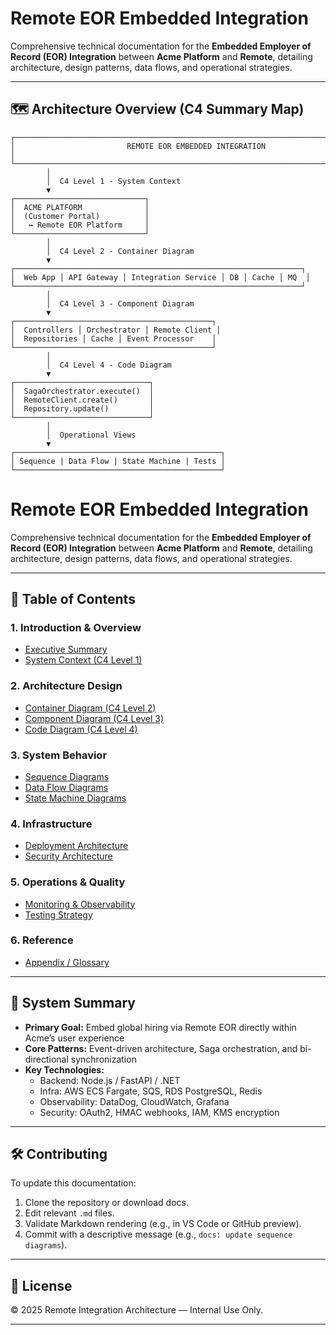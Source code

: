 # Remote EOR Embedded Integration
Comprehensive technical documentation for the **Embedded Employer of Record (EOR) Integration** between **Acme Platform** and **Remote**, detailing architecture, design patterns, data flows, and operational strategies.

---

## 🗺️ Architecture Overview (C4 Summary Map)
```text
┌────────────────────────────────────────────────────────────────────────────┐
│                         REMOTE EOR EMBEDDED INTEGRATION                    │
└────────────────────────────────────────────────────────────────────────────┘
        │
        │  C4 Level 1 - System Context
        ▼
┌─────────────────────────────┐
│  ACME PLATFORM              │
│  (Customer Portal)          │
│   ↔ Remote EOR Platform     │
└─────────────────────────────┘
        │
        │  C4 Level 2 - Container Diagram
        ▼
┌────────────────────────────────────────────────────────────────┐
│  Web App │ API Gateway │ Integration Service │ DB │ Cache │ MQ  │
└────────────────────────────────────────────────────────────────┘
        │
        │  C4 Level 3 - Component Diagram
        ▼
┌────────────────────────────────────────────┐
│  Controllers │ Orchestrator │ Remote Client │
│  Repositories │ Cache │ Event Processor    │
└────────────────────────────────────────────┘
        │
        │  C4 Level 4 - Code Diagram
        ▼
┌──────────────────────────────┐
│  SagaOrchestrator.execute()  │
│  RemoteClient.create()       │
│  Repository.update()         │
└──────────────────────────────┘
        │
        │  Operational Views
        ▼
┌──────────────────────────────────────────────┐
│ Sequence | Data Flow | State Machine | Tests │
└──────────────────────────────────────────────┘
```

# Remote EOR Embedded Integration
Comprehensive technical documentation for the **Embedded Employer of Record (EOR) Integration** between **Acme Platform** and **Remote**, detailing architecture, design patterns, data flows, and operational strategies.

---

## 📘 Table of Contents

### 1. Introduction & Overview
- [Executive Summary](./01_Executive_Summary.md)
- [System Context (C4 Level 1)](./02_System_Context.md)

### 2. Architecture Design
- [Container Diagram (C4 Level 2)](./03_Container_Diagram.md)
- [Component Diagram (C4 Level 3)](./04_Component_Diagram.md)
- [Code Diagram (C4 Level 4)](./05_Code_Diagram.md)

### 3. System Behavior
- [Sequence Diagrams](./06_Sequence_Diagrams.md)
- [Data Flow Diagrams](./07_Data_Flow_Diagrams.md)
- [State Machine Diagrams](./08_State_Machine_Diagrams.md)

### 4. Infrastructure
- [Deployment Architecture](./09_Deployment_Architecture.md)
- [Security Architecture](./10_Security_Architecture.md)

### 5. Operations & Quality
- [Monitoring & Observability](./11_Monitoring_Observability.md)
- [Testing Strategy](./12_Testing_Strategy.md)

### 6. Reference
- [Appendix / Glossary](./13_Appendix.md)

---

## 🧩 System Summary
- **Primary Goal:** Embed global hiring via Remote EOR directly within Acme’s user experience  
- **Core Patterns:** Event-driven architecture, Saga orchestration, and bi-directional synchronization  
- **Key Technologies:**  
  - Backend: Node.js / FastAPI / .NET  
  - Infra: AWS ECS Fargate, SQS, RDS PostgreSQL, Redis  
  - Observability: DataDog, CloudWatch, Grafana  
  - Security: OAuth2, HMAC webhooks, IAM, KMS encryption

---

## 🛠️ Contributing
To update this documentation:
1. Clone the repository or download docs.
2. Edit relevant `.md` files.
3. Validate Markdown rendering (e.g., in VS Code or GitHub preview).
4. Commit with a descriptive message (e.g., `docs: update sequence diagrams`).

---

## 📄 License
© 2025 Remote Integration Architecture — Internal Use Only.

---
